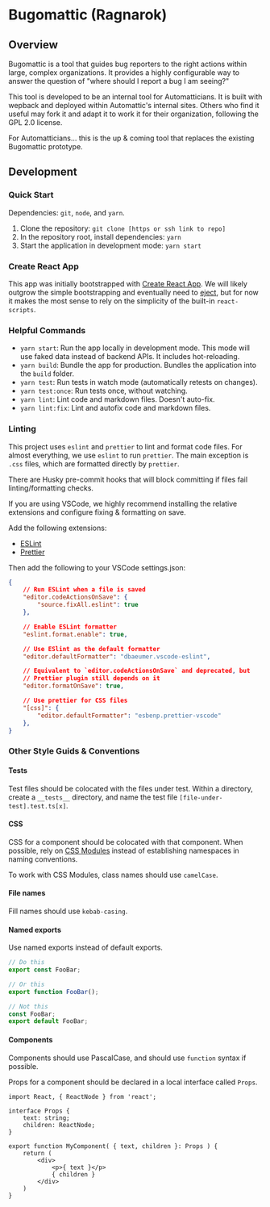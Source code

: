 # Bugomattic (Ragnarok)

## Overview

Bugomattic is a tool that guides bug reporters to the right actions within large, complex organizations.
It provides a highly configurable way to answer the question of "where should I report a bug I am seeing?"

This tool is developed to be an internal tool for Automatticians. It is built with wepback and deployed
within Automattic's internal sites. Others who find it useful may fork it and adapt it to work it for
their organization, following the GPL 2.0 license.

For Automatticians... this is the up & coming tool that replaces the existing Bugomattic prototype.

## Development

### Quick Start

Dependencies: `git`, `node`, and `yarn`.

1. Clone the repository: `git clone [https or ssh link to repo]`
2. In the repository root, install dependencies: `yarn`
3. Start the application in development mode: `yarn start`

### Create React App

This app was initially bootstrapped with [Create React App](https://create-react-app.dev/).
We will likely outgrow the simple bootstrapping and eventually need to
[eject](https://create-react-app.dev/docs/available-scripts/#npm-run-eject), but for now
it makes the most sense to rely on the simplicity of the built-in `react-scripts`.

### Helpful Commands

- `yarn start`: Run the app locally in development mode. This mode will use faked data instead of backend APIs.
  It includes hot-reloading.
- `yarn build`: Bundle the app for production. Bundles the application into the `build` folder.
- `yarn test`: Run tests in watch mode (automatically retests on changes).
- `yarn test:once`: Run tests once, without watching.
- `yarn lint`: Lint code and markdown files. Doesn't auto-fix.
- `yarn lint:fix`: Lint and autofix code and markdown files.

### Linting

This project uses `eslint` and `prettier` to lint and format code files. For almost everything, we use `eslint`
to run `prettier`. The main exception is `.css` files, which are formatted directly by `prettier`.

There are Husky pre-commit hooks that will block committing if files fail linting/formatting checks.

If you are using VSCode, we highly recommend installing the relative extensions and configure fixing & formatting on save.

Add the following extensions:

- [ESLint](https://marketplace.visualstudio.com/items?itemName=dbaeumer.vscode-eslint)
- [Prettier](https://marketplace.visualstudio.com/items?itemName=esbenp.prettier-vscode)

Then add the following to your VSCode settings.json:

```json
{
	// Run ESLint when a file is saved
	"editor.codeActionsOnSave": {
		"source.fixAll.eslint": true
	},

	// Enable ESLint formatter
	"eslint.format.enable": true,

	// Use ESlint as the default formatter
	"editor.defaultFormatter": "dbaeumer.vscode-eslint",

	// Equivalent to `editor.codeActionsOnSave` and deprecated, but
	// Prettier plugin still depends on it
	"editor.formatOnSave": true,

	// Use prettier for CSS files
	"[css]": {
		"editor.defaultFormatter": "esbenp.prettier-vscode"
	},
}

```

### Other Style Guids & Conventions

#### Tests

Test files should be colocated with the files under test. Within a directory, create a `__tests__` directory,
and name the test file `[file-under-test].test.ts[x]`.

#### CSS

CSS for a component should be colocated with that component. When possible, rely on
[CSS Modules](https://github.com/css-modules/css-modules) instead of establishing namespaces in naming conventions.

To work with CSS Modules, class names should use `camelCase`.

#### File names

Fill names should use `kebab-casing`.

#### Named exports

Use named exports instead of default exports.

```typescript
// Do this
export const FooBar;

// Or this
export function FooBar();

// Not this
const FooBar;
export default FooBar;
```

#### Components

Components should use PascalCase, and should use `function` syntax if possible.

Props for a component should be declared in a local interface called `Props`.

```tsx
import React, { ReactNode } from 'react';

interface Props {
	text: string;
	children: ReactNode;
}

export function MyComponent( { text, children }: Props ) {
	return (
		<div>
			<p>{ text }</p>
			{ children }
		</div>
	)
}
```
